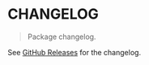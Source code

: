 # CHANGELOG

> Package changelog.

See [GitHub Releases](https://github.com/stdlib-js/utils-extname/releases) for the changelog.